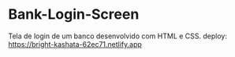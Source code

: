 # Bank-Login-Screen
Tela de login de um banco desenvolvido com HTML e CSS.
deploy: https://bright-kashata-62ec71.netlify.app
